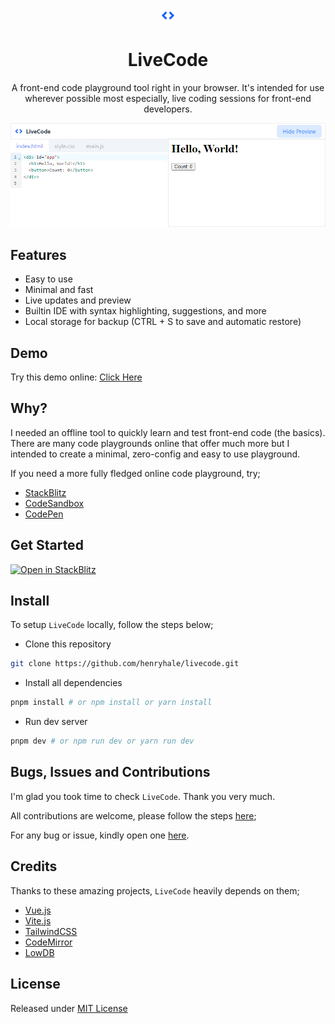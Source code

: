 <div align="center">

![](./public/brand.png)

<h1>LiveCode</h1>

A front-end code playground tool right in your browser. It's intended for use wherever possible most especially, live coding sessions for front-end developers.

![](./media/screenshot.png)

</div>

## Features

- Easy to use
- Minimal and fast
- Live updates and preview
- Builtin IDE with syntax highlighting, suggestions, and more
- Local storage for backup (CTRL + S to save and automatic restore)

## Demo

Try this demo online: [Click Here](https://henryhale.github.io/livecode)

## Why?

I needed an offline tool to quickly learn and test front-end code (the basics). There are many code playgrounds online that offer much more but I intended to create a minimal, zero-config and easy to use playground.

If you need a more fully fledged online code playground, try;

- [StackBlitz](https://stackblitz.com)
- [CodeSandbox](https://codesandbox.io)
- [CodePen](https://codepen.io)

## Get Started

[![Open in StackBlitz](https://developer.stackblitz.com/img/open_in_stackblitz.svg)](https://stackblitz.com/github/henryhale/livecode)

## Install

To setup `LiveCode` locally, follow the steps below;

- Clone this repository

```sh
git clone https://github.com/henryhale/livecode.git
```

- Install all dependencies

```sh
pnpm install # or npm install or yarn install
```

- Run dev server

```sh
pnpm dev # or npm run dev or yarn run dev
```

## Bugs, Issues and Contributions

I'm glad you took time to check `LiveCode`. Thank you very much.

All contributions are welcome, please follow the steps [here](https://github.com/henryhale/livecode/CONTRIBUTING.md);

For any bug or issue, kindly open one [here](https://github.com/henryhale/livecode/issues).

## Credits

Thanks to these amazing projects, `LiveCode` heavily depends on them;

- [Vue.js](https://vuejs.org)
- [Vite.js](https://vitejs.dev)
- [TailwindCSS](https://tailwindcss.com)
- [CodeMirror](https://codemirror.net)
- [LowDB](https://github.com/typicode/lowdb)

## License

Released under [MIT License](./LICENSE.md)
